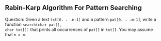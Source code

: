 ## Rabin-Karp Algorithm For Pattern Searching

Question: Given a text <code>txt[0. . .n-1]</code> and a pattern <code>pat[0. . .m-1]</code>, write a function <code>search(char pat[], char txt[])</code> that prints all occurrences of <code>pat[]</code> in <code>txt[]</code>. You may assume that <code>n > m</code>.

